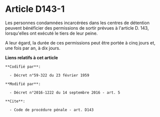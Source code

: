 # Article D143-1

Les personnes condamnées incarcérées dans les centres de détention peuvent bénéficier des permissions de sortir prévues à
l'article D. 143, lorsqu'elles ont exécuté le tiers de leur peine. 

A leur égard, la durée de ces permissions peut être portée à cinq jours et, une fois par an, à dix jours.

**Liens relatifs à cet article**

	**Codifié par**:

	  - Décret n°59-322 du 23 février 1959

	**Modifié par**:

	  - Décret n°2016-1222 du 14 septembre 2016 - art. 5

	**Cite**:

	  - Code de procédure pénale - art. D143
